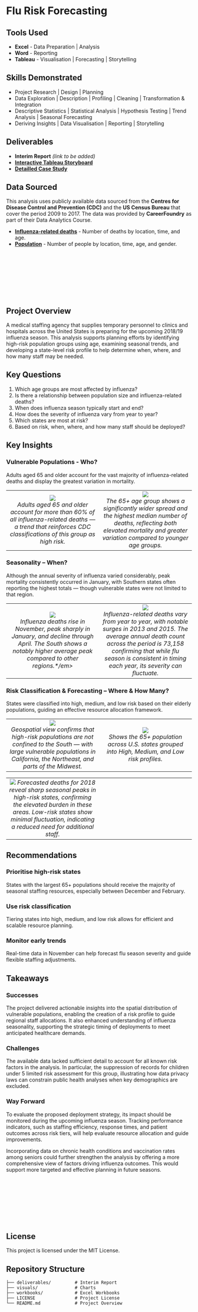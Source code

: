# Flu Risk Forecasting

## Tools Used 
- **Excel** - Data Preparation | Analysis
- **Word** - Reporting
- **Tableau** - Visualisation | Forecasting | Storytelling


## Skills Demonstrated
- Project Research | Design | Planning
- Data Exploration | Description | Profiling | Cleaning | Transformation & Integration
- Descriptive Statistics | Statistical Analysis | Hypothesis Testing | Trend Analysis | Seasonal Forecasting
- Deriving Insights | Data Visualisation | Reporting | Storytelling


## Deliverables
- **Interim Report** *(link to be added)*
- [**Interactive Tableau Storyboard**](https://public.tableau.com/views/MedicalStaffingPlan_17430147849920/Story1?:language=en-US&:sid=&:redirect=auth&:display_count=n&:origin=viz_share_link)
- [**Detailled Case Study**](https://davidgriesel.com/data-analysis-informing-medical-staffing-plan/)


## Data Sourced
This analysis uses publicly available data sourced from the **Centres for Disease Control and Prevention (CDC)** and the **US Census Bureau** that cover the period 2009 to 2017. The data was provided by **CareerFoundry** as part of their Data Analytics Course.

- [**Influenza-related deaths**](https://coach-courses-us.s3.amazonaws.com/public/courses/da_program/CDC_Influenza_Deaths_edited.xlsx) - Number of deaths by location, time, and age.
- [**Population**](https://coach-courses-us.s3.amazonaws.com/public/courses/data-immersion/A1-A2_Influenza_Project/Census_Population_transformed_202101.csv) - Number of people by location, time, age, and gender.


<br><br>
---
<br><br>


## Project Overview
A medical staffing agency that supplies temporary personnel to clinics and hospitals across the United States is preparing for the upcoming 2018/19 influenza season. This analysis supports planning efforts by identifying high-risk population groups using age, examining seasonal trends, and developing a state-level risk profile to help determine when, where, and how many staff may be needed.


## Key Questions
1. Which age groups are most affected by influenza?
2. Is there a relationship between population size and influenza-related deaths?
3. When does influenza season typically start and end?
4. How does the severity of influenza vary from year to year?
5. Which states are most at risk?
6. Based on risk, when, where, and how many staff should be deployed?


## Key Insights
### Vulnerable Populations - Who?
Adults aged 65 and older account for the vast majority of influenza-related deaths and display the greatest variation in mortality.

<table>
<tr>
<td align="center" width="33%">
    <img src="visuals/pie-deaths-agepng.png" ><br>
    <em>Adults aged 65 and older account for more than 60% of all influenza-related deaths — a trend that reinforces CDC classifications of this group as high risk.</em>
</td>
<td align="center" width="33%">
    <img src="visuals/box-age-group.png" ><br>
    <em>The 65+ age group shows a significantly wider spread and the highest median number of deaths, reflecting both elevated mortality and greater variation compared to younger age groups.</em>
</td>
</tr>
</table>


### Seasonality – When?
Although the annual severity of influenza varied considerably, peak mortality consistently occurred in January, with Southern states often reporting the highest totals — though vulnerable states were not limited to that region.

<table>
<tr>
<td align="center" width="50%">
    <img src="visuals/line-region-yearly.png" ><br>
    <em>Influenza deaths rise in November, peak sharply in January, and decline through April. The South shows a notably higher average peak compared to other regions.*/em>
</td>
<td align="center" width="50%">
    <img src="visuals/bar-deaths-year.png" ><br>
    <em>Influenza-related deaths vary from year to year, with notable surges in 2013 and 2015. The average annual death count across the period is 73,158 confirming that while flu season is consistent in timing each year, its severity can fluctuate.</em>
</td>
</tr>
</table>


### Risk Classification & Forecasting – Where & How Many?
States were classified into high, medium, and low risk based on their elderly populations, guiding an effective resource allocation framework.

<table>
<tr>
<td align="center" width="50%">
    <img src="visuals/map-vulnerable.png" ><br>
    <em>Geospatial view confirms that high-risk populations are not confined to the South — with large vulnerable populations in California, the Northeast, and parts of the Midwest.</em>
</td>
<td align="center" width="50%">
  <img src="visuals/bar-risk-population.png" ><br>
  <em>Shows the 65+ population across U.S. states grouped into High, Medium, and Low risk profiles.</em>
</td>
</tr>
</table>

<table>
<tr>
<td align="center" width="50%">
    <img src="visuals/line-risk-forecast.png" <br>
    <em>Forecasted deaths for 2018 reveal sharp seasonal peaks in high-risk states, confirming the elevated burden in these areas. Low-risk states show minimal fluctuation, indicating a reduced need for additional staff.</em>
</td>
<td width="50%"></td>
</tr>
</table>


## Recommendations

### Prioritise high-risk states
States with the largest 65+ populations should receive the majority of seasonal staffing resources, especially between December and February.

### Use risk classification
Tiering states into high, medium, and low risk allows for efficient and scalable resource planning.

### Monitor early trends
Real-time data in November can help forecast flu season severity and guide flexible staffing adjustments.


## Takeaways

### Successes
The project delivered actionable insights into the spatial distribution of vulnerable populations, enabling the creation of a risk profile to guide regional staff allocations. It also enhanced understanding of influenza seasonality, supporting the strategic timing of deployments to meet anticipated healthcare demands.

### Challenges
The available data lacked sufficient detail to account for all known risk factors in the analysis. In particular, the suppression of records for children under 5 limited risk assessment for this group, illustrating how data privacy laws can constrain public health analyses when key demographics are excluded.

### Way Forward
To evaluate the proposed deployment strategy, its impact should be monitored during the upcoming influenza season. Tracking performance indicators, such as staffing efficiency, response times, and patient outcomes across risk tiers, will help evaluate resource allocation and guide improvements.

Incorporating data on chronic health conditions and vaccination rates among seniors could further strengthen the analysis by offering a more comprehensive view of factors driving influenza outcomes. This would support more targeted and effective planning in future seasons.


<br><br>
---
<br><br>


## License
This project is licensed under the MIT License.


## Repository Structure
```text
├── deliverables/         # Interim Report
├── visuals/              # Charts
├── workbooks/            # Excel Workbooks
├── LICENSE               # Project License
└── README.md             # Project Overview